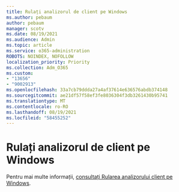 ```yaml
---
title: Rulați analizorul de client pe Windows
ms.author: pebaum
author: pebaum
manager: scotv
ms.date: 08/19/2021
ms.audience: Admin
ms.topic: article
ms.service: o365-administration
ROBOTS: NOINDEX, NOFOLLOW
localization_priority: Priority
ms.collection: Adm_O365
ms.custom:
- "13656"
- "9002913"
ms.openlocfilehash: 33a7cb79ddda27a4af37614e636576abdb374148
ms.sourcegitcommit: ae21df57f58ef3fe8036304f3db3261430b95741
ms.translationtype: MT
ms.contentlocale: ro-RO
ms.lasthandoff: 08/19/2021
ms.locfileid: "58455252"
---
```

# <a name="run-the-client-analyzer-on-windows"></a>Rulați analizorul de client pe Windows

Pentru mai multe informații, [consultați Rularea analizorului client pe Windows](https://docs.microsoft.com/microsoft-365/security/defender-endpoint/run-analyzer-windows).